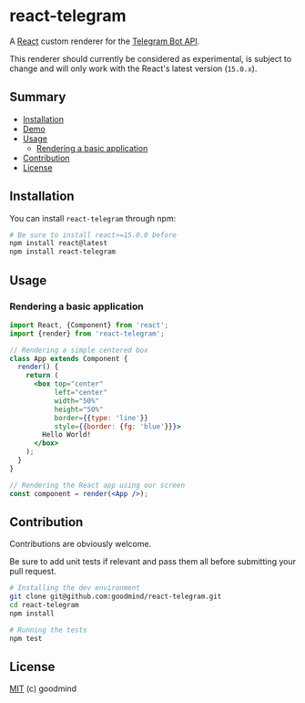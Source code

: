 # react-telegram

A [React](https://facebook.github.io/react/) custom renderer for the [Telegram Bot API](https://core.telegram.org/bots/api).

This renderer should currently be considered as experimental, is subject to change and will only work with the React's latest version (`15.0.x`).

## Summary

* [Installation](#installation)
* [Demo](#demo)
* [Usage](#usage)
  * [Rendering a basic application](#rendering-a-basic-application)
* [Contribution](#contribution)
* [License](#license)

## Installation

You can install `react-telegram` through npm:

```bash
# Be sure to install react>=15.0.0 before
npm install react@latest
npm install react-telegram
```

## Usage

### Rendering a basic application

```jsx
import React, {Component} from 'react';
import {render} from 'react-telegram';

// Rendering a simple centered box
class App extends Component {
  render() {
    return (
      <box top="center"
           left="center"
           width="50%"
           height="50%"
           border={{type: 'line'}}
           style={{border: {fg: 'blue'}}}>
        Hello World!
      </box>
    );
  }
}

// Rendering the React app using our screen
const component = render(<App />);
```

## Contribution

Contributions are obviously welcome.

Be sure to add unit tests if relevant and pass them all before submitting your pull request.

```bash
# Installing the dev environment
git clone git@github.com:goodmind/react-telegram.git
cd react-telegram
npm install

# Running the tests
npm test
```

## License

[MIT](LICENSE) (c) goodmind
